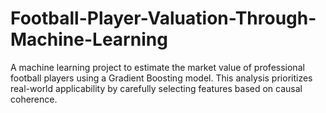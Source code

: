 # Football-Player-Valuation-Through-Machine-Learning
A machine learning project to estimate the market value of professional football players using a Gradient Boosting model. This analysis prioritizes real-world applicability by carefully selecting features based on causal coherence.
